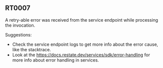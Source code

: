 ## RT0007

A retry-able error was received from the service endpoint while processing the invocation.

Suggestions:

* Check the service endpoint logs to get more info about the error cause, like the stacktrace.
* Look at the https://docs.restate.dev/services/sdk/error-handling for more info about error handling in services.